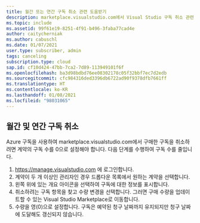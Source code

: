 ```yaml
---
title: 월간 또는 연간 구독 취소 관련 도움받기
description: marketplace.visualstudio.com에서 Visual Studio 구독 취소 관련 도움받기
ms.topic: include
ms.assetid: 99f61e19-8251-4f91-b496-3faba77cad4e
author: caitycherniak
ms.author: cabuschl
ms.date: 01/07/2021
user.type: subscriber, admin
tags: canceling
subscription.type: cloud
sap.id: cf10d424-47bb-7ca2-7d89-113949101f6f
ms.openlocfilehash: ba3d98bdbd76ee08302178c05f32bbf7ec7d2edb
ms.sourcegitcommit: cfc984316ded3396db6722ad90f9378dfb7661ff
ms.translationtype: HT
ms.contentlocale: ko-KR
ms.lasthandoff: 01/08/2021
ms.locfileid: "98031065"
---
```

## <a name="canceling-monthly-and-annual-subscriptions"></a>월간 및 연간 구독 취소

Azure 구독을 사용하여 marketplace.visualstudio.com에서 구매한 구독을 취소하려면 계약의 구독 수를 0으로 설정해야 합니다. 다음 단계를 수행하여 구독 수를 줄입니다. 

1. https://manage.visualstudio.com 에 로그인합니다.
2. 계약이 두 개 이상인 관리자인 경우 드롭다운 목록에서 원하는 계약을 선택합니다. 
3. 왼쪽 위에 있는 개요 아이콘을 선택하여 구독에 대한 정보를 표시합니다. 
4. 취소하려는 구독 항목을 찾고 수량 변경을 선택합니다. 그러면 구매 수량을 업데이트할 수 있는 Visual Studio Marketplace로 이동합니다.  
5. 수량을 영(0)으로 설정합니다. 구독은 예약된 청구 날짜까지 유지되지만 청구 날짜에 도달해도 갱신되지 않습니다.